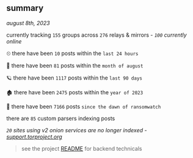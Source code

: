 
## summary
_august 8th, 2023_

currently tracking `155` groups across `276` relays & mirrors - _`100` currently online_

⏲ there have been `10` posts within the `last 24 hours`

🦈 there have been `81` posts within the `month of august`

🪐 there have been `1117` posts within the `last 90 days`

🏚 there have been `2475` posts within the `year of 2023`

🦕 there have been `7166` posts `since the dawn of ransomwatch`

there are `85` custom parsers indexing posts

_`20` sites using v2 onion services are no longer indexed - [support.torproject.org](https://support.torproject.org/onionservices/v2-deprecation/)_

> see the project [README](https://github.com/joshhighet/ransomwatch#ransomwatch--) for backend technicals

